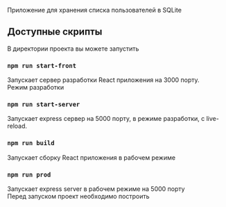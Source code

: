 Приложение для хранения списка пользователей в SQLite

## Доступные скрипты
В директории проекта вы можете запустить
### `npm run start-front`

Запускает сервер разработки React приложения на 3000 порту.  
Режим разработки  

### `npm run start-server`

Запускает express сервер на 5000 порту, в режиме разработки, с live-reload.

### `npm run build`

Запускает сборку React приложения в рабочем режиме

### `npm run prod`

Запускает express server в рабочем режиме на 5000 порту  
Перед запуском проект необходимо построить